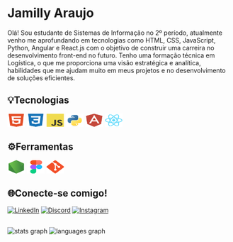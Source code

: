 # Jamilly Araujo

Olá! Sou estudante de Sistemas de Informação no 2º período, atualmente venho me aprofundando em tecnologias como HTML, CSS, JavaScript, Python, Angular e React.js com o objetivo de construir uma carreira no desenvolvimento front-end no futuro. 
Tenho uma formação técnica em Logística, o que me proporciona uma visão estratégica e analítica, habilidades que me ajudam muito em meus projetos e no desenvolvimento de soluções eficientes.

## 💡Tecnologias
<div align="left">
<img title="HTML5" alt="HTML" height="30" width="40" src="https://raw.githubusercontent.com/devicons/devicon/ca28c779441053191ff11710fe24a9e6c23690d6/icons/html5/html5-plain.svg" />
<img title="CSS" alt="CSS" height="30" width="40" src="https://raw.githubusercontent.com/devicons/devicon/ca28c779441053191ff11710fe24a9e6c23690d6/icons/css3/css3-plain.svg" />
<img title="JAVASCRIPT" alt="JavaScript" height="30" width="40" src="https://raw.githubusercontent.com/devicons/devicon/ca28c779441053191ff11710fe24a9e6c23690d6/icons/javascript/javascript-original.svg"/> 
<img title="PYTHON" alt="Python" height="30" width="40" src="https://raw.githubusercontent.com/devicons/devicon/ca28c779441053191ff11710fe24a9e6c23690d6/icons/python/python-original.svg" />
<img title="ANGULAR" alt="Angular" height="30" width="40" src="https://raw.githubusercontent.com/devicons/devicon/ca28c779441053191ff11710fe24a9e6c23690d6/icons/angularjs/angularjs-plain.svg" />
<img title="REACT" alt="React" height="30" width="40" src="https://raw.githubusercontent.com/devicons/devicon/ca28c779441053191ff11710fe24a9e6c23690d6/icons/react/react-original.svg" /> 
</div>

## ⚙️Ferramentas
<div align="left">
<img title="NODE.JS" alt="NodeJS" height="30" width="40" src="https://raw.githubusercontent.com/devicons/devicon/ca28c779441053191ff11710fe24a9e6c23690d6/icons/nodejs/nodejs-original.svg" />
<img title="FIGMA" alt="Figma" height="30" width="40" src="https://raw.githubusercontent.com/devicons/devicon/ca28c779441053191ff11710fe24a9e6c23690d6/icons/figma/figma-original.svg" />
<img title="GIT" alt="Git" height="30" width="40" src="https://raw.githubusercontent.com/devicons/devicon/ca28c779441053191ff11710fe24a9e6c23690d6/icons/git/git-original.svg"/> 
</div>

## 🌐Conecte-se comigo!
[![LinkedIn](https://img.shields.io/badge/LinkedIn-0077B5?style=for-the-badge&logo=linkedin&logoColor=white)](https://www.linkedin.com/in/005jamilly/)
[![Discord](https://img.shields.io/badge/Discord-7289DA?style=for-the-badge&logo=discord&logoColor=white)](https://discord.com/channels/@jam1lly/)
[![Instagram](https://img.shields.io/badge/-Instagram-c203fc?style=for-the-badge&logo=instagram&logoColor=white)](https://www.instagram.com/jam1lly.v/)


##
<div align="left">
  <img src="https://github-readme-stats.vercel.app/api?username=M1llyz&hide_title=false&hide_rank=false&show_icons=true&include_all_commits=true&count_private=true&disable_animations=false&theme=midnight-purple&locale=en&hide_border=false&order=1" height="150" alt="stats graph"  />
  <img src="https://github-readme-stats.vercel.app/api/top-langs?username=M1llyz&locale=en&hide_title=false&layout=compact&card_width=320&langs_count=5&theme=midnight-purple&hide_border=false&order=2" height="150" alt="languages graph"  />
</div>
